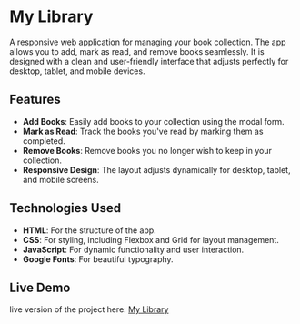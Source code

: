 # My Library

A responsive web application for managing your book collection. The app allows you to add, mark as read, and remove books seamlessly. It is designed with a clean and user-friendly interface that adjusts perfectly for desktop, tablet, and mobile devices.

## Features

- **Add Books**: Easily add books to your collection using the modal form.
- **Mark as Read**: Track the books you've read by marking them as completed.
- **Remove Books**: Remove books you no longer wish to keep in your collection.
- **Responsive Design**: The layout adjusts dynamically for desktop, tablet, and mobile screens.

## Technologies Used

- **HTML**: For the structure of the app.
- **CSS**: For styling, including Flexbox and Grid for layout management.
- **JavaScript**: For dynamic functionality and user interaction.
- **Google Fonts**: For beautiful typography.


## Live Demo

live version of the project here: [My Library](#mohamednaeemm.github.io/my-library)

